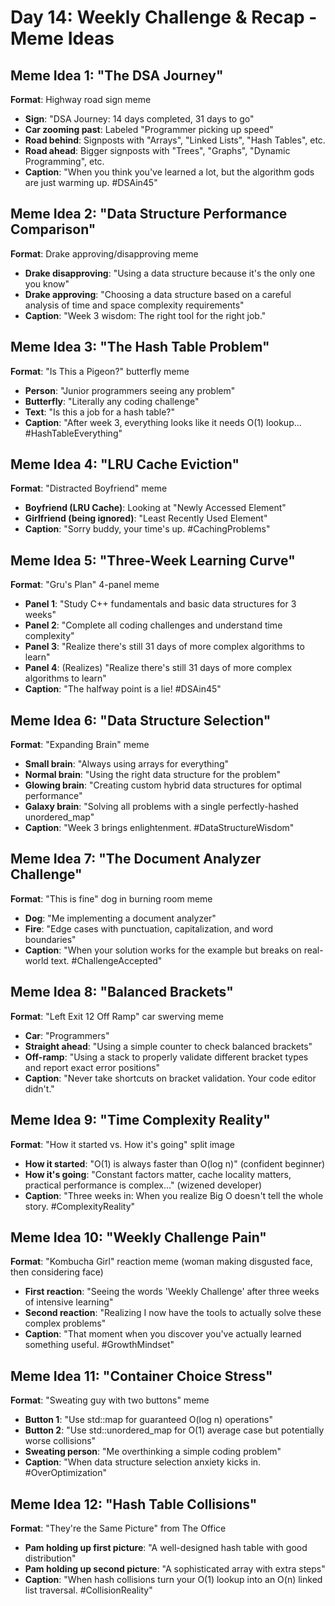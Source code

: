 # Day 14: Weekly Challenge & Recap - Meme Ideas

## Meme Idea 1: "The DSA Journey"

**Format**: Highway road sign meme

- **Sign**: "DSA Journey: 14 days completed, 31 days to go"
- **Car zooming past**: Labeled "Programmer picking up speed"
- **Road behind**: Signposts with "Arrays", "Linked Lists", "Hash Tables", etc.
- **Road ahead**: Bigger signposts with "Trees", "Graphs", "Dynamic Programming", etc.
- **Caption**: "When you think you've learned a lot, but the algorithm gods are just warming up. #DSAin45"

## Meme Idea 2: "Data Structure Performance Comparison"

**Format**: Drake approving/disapproving meme

- **Drake disapproving**: "Using a data structure because it's the only one you know"
- **Drake approving**: "Choosing a data structure based on a careful analysis of time and space complexity requirements"
- **Caption**: "Week 3 wisdom: The right tool for the right job."

## Meme Idea 3: "The Hash Table Problem"

**Format**: "Is This a Pigeon?" butterfly meme

- **Person**: "Junior programmers seeing any problem"
- **Butterfly**: "Literally any coding challenge"
- **Text**: "Is this a job for a hash table?"
- **Caption**: "After week 3, everything looks like it needs O(1) lookup... #HashTableEverything"

## Meme Idea 4: "LRU Cache Eviction"

**Format**: "Distracted Boyfriend" meme

- **Boyfriend (LRU Cache)**: Looking at "Newly Accessed Element"
- **Girlfriend (being ignored)**: "Least Recently Used Element"
- **Caption**: "Sorry buddy, your time's up. #CachingProblems"

## Meme Idea 5: "Three-Week Learning Curve"

**Format**: "Gru's Plan" 4-panel meme

- **Panel 1**: "Study C++ fundamentals and basic data structures for 3 weeks"
- **Panel 2**: "Complete all coding challenges and understand time complexity"
- **Panel 3**: "Realize there's still 31 days of more complex algorithms to learn"
- **Panel 4**: (Realizes) "Realize there's still 31 days of more complex algorithms to learn"
- **Caption**: "The halfway point is a lie! #DSAin45"

## Meme Idea 6: "Data Structure Selection"

**Format**: "Expanding Brain" meme

- **Small brain**: "Always using arrays for everything"
- **Normal brain**: "Using the right data structure for the problem"
- **Glowing brain**: "Creating custom hybrid data structures for optimal performance"
- **Galaxy brain**: "Solving all problems with a single perfectly-hashed unordered_map"
- **Caption**: "Week 3 brings enlightenment. #DataStructureWisdom"

## Meme Idea 7: "The Document Analyzer Challenge"

**Format**: "This is fine" dog in burning room meme

- **Dog**: "Me implementing a document analyzer"
- **Fire**: "Edge cases with punctuation, capitalization, and word boundaries"
- **Caption**: "When your solution works for the example but breaks on real-world text. #ChallengeAccepted"

## Meme Idea 8: "Balanced Brackets"

**Format**: "Left Exit 12 Off Ramp" car swerving meme

- **Car**: "Programmers"
- **Straight ahead**: "Using a simple counter to check balanced brackets"
- **Off-ramp**: "Using a stack to properly validate different bracket types and report exact error positions"
- **Caption**: "Never take shortcuts on bracket validation. Your code editor didn't."

## Meme Idea 9: "Time Complexity Reality"

**Format**: "How it started vs. How it's going" split image

- **How it started**: "O(1) is always faster than O(log n)" (confident beginner)
- **How it's going**: "Constant factors matter, cache locality matters, practical performance is complex..." (wizened developer)
- **Caption**: "Three weeks in: When you realize Big O doesn't tell the whole story. #ComplexityReality"

## Meme Idea 10: "Weekly Challenge Pain"

**Format**: "Kombucha Girl" reaction meme (woman making disgusted face, then considering face)

- **First reaction**: "Seeing the words 'Weekly Challenge' after three weeks of intensive learning"
- **Second reaction**: "Realizing I now have the tools to actually solve these complex problems"
- **Caption**: "That moment when you discover you've actually learned something useful. #GrowthMindset"

## Meme Idea 11: "Container Choice Stress"

**Format**: "Sweating guy with two buttons" meme

- **Button 1**: "Use std::map for guaranteed O(log n) operations"
- **Button 2**: "Use std::unordered_map for O(1) average case but potentially worse collisions"
- **Sweating person**: "Me overthinking a simple coding problem"
- **Caption**: "When data structure selection anxiety kicks in. #OverOptimization"

## Meme Idea 12: "Hash Table Collisions"

**Format**: "They're the Same Picture" from The Office

- **Pam holding up first picture**: "A well-designed hash table with good distribution" 
- **Pam holding up second picture**: "A sophisticated array with extra steps"
- **Caption**: "When hash collisions turn your O(1) lookup into an O(n) linked list traversal. #CollisionReality"
